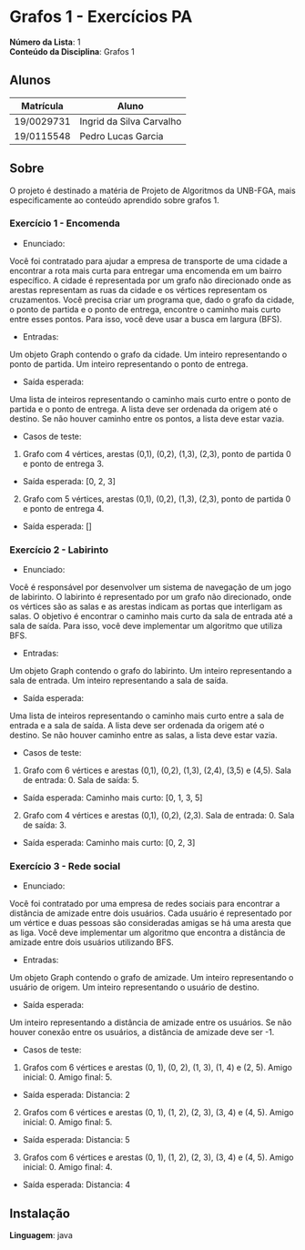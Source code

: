 # Grafos 1 - Exercícios PA

**Número da Lista**: 1<br>
**Conteúdo da Disciplina**: Grafos 1<br>

## Alunos
|Matrícula | Aluno |
| -- | -- |
| 19/0029731  |  Ingrid da Silva Carvalho |
| 19/0115548  |  Pedro Lucas Garcia |

## Sobre 
O projeto é destinado a matéria de Projeto de Algoritmos da UNB-FGA, mais especificamente ao conteúdo aprendido sobre grafos 1.

### Exercício 1 - Encomenda
- Enunciado:

Você foi contratado para ajudar a empresa de transporte de uma cidade a encontrar a rota mais curta para entregar uma encomenda em um bairro específico. A cidade é representada por um grafo não direcionado onde as arestas representam as ruas da cidade e os vértices representam os cruzamentos. Você precisa criar um programa que, dado o grafo da cidade, o ponto de partida e o ponto de entrega, encontre o caminho mais curto entre esses pontos. Para isso, você deve usar a busca em largura (BFS).

- Entradas:

Um objeto Graph contendo o grafo da cidade.
Um inteiro representando o ponto de partida.
Um inteiro representando o ponto de entrega.

- Saída esperada:

Uma lista de inteiros representando o caminho mais curto entre o ponto de partida e o ponto de entrega. A lista deve ser ordenada da origem até o destino. Se não houver caminho entre os pontos, a lista deve estar vazia.
 
- Casos de teste:
1. Grafo com 4 vértices, arestas (0,1), (0,2), (1,3), (2,3), ponto de partida 0 e ponto de entrega 3.
- Saída esperada: [0, 2, 3]

2. Grafo com 5 vértices, arestas (0,1), (0,2), (1,3), (2,3), ponto de partida 0 e ponto de entrega 4.
- Saída esperada: []

### Exercício 2 - Labirinto
- Enunciado: 

Você é responsável por desenvolver um sistema de navegação de um jogo de labirinto. O labirinto é representado por um grafo não direcionado, onde os vértices são as salas e as arestas indicam as portas que interligam as salas. O objetivo é encontrar o caminho mais curto da sala de entrada até a sala de saída. Para isso, você deve implementar um algoritmo que utiliza BFS.

- Entradas:

Um objeto Graph contendo o grafo do labirinto.
Um inteiro representando a sala de entrada.
Um inteiro representando a sala de saída.

- Saída esperada:

Uma lista de inteiros representando o caminho mais curto entre a sala de entrada e a sala de saída. A lista deve ser ordenada da origem até o destino. Se não houver caminho entre as salas, a lista deve estar vazia.

- Casos de teste:
1. Grafo com 6 vértices e arestas (0,1), (0,2), (1,3), (2,4), (3,5) e (4,5). Sala de entrada: 0. Sala de saída: 5.
- Saída esperada:
Caminho mais curto: [0, 1, 3, 5]

2. Grafo com 4 vértices e arestas (0,1), (0,2), (2,3). Sala de entrada: 0. Sala de saída: 3.
- Saída esperada:
Caminho mais curto: [0, 2, 3]

### Exercício 3 - Rede social
- Enunciado: 

Você foi contratado por uma empresa de redes sociais para encontrar a distância de amizade entre dois usuários. Cada usuário é representado por um vértice e duas pessoas são consideradas amigas se há uma aresta que as liga. Você deve implementar um algoritmo que encontra a distância de amizade entre dois usuários utilizando BFS.

- Entradas:

Um objeto Graph contendo o grafo de amizade.
Um inteiro representando o usuário de origem.
Um inteiro representando o usuário de destino.

- Saída esperada:

Um inteiro representando a distância de amizade entre os usuários. Se não houver conexão entre os usuários, a distância de amizade deve ser -1.

- Casos de teste:
1. Grafos com 6 vértices e arestas (0, 1), (0, 2), (1, 3), (1, 4) e (2, 5). Amigo inicial: 0. Amigo final: 5.
- Saída esperada:
Distancia: 2

2. Grafos com 6 vértices e arestas (0, 1), (1, 2), (2, 3), (3, 4) e (4, 5). Amigo inicial: 0. Amigo final: 5.
- Saída esperada:
Distancia: 5

3. Grafos com 6 vértices e arestas (0, 1), (1, 2), (2, 3), (3, 4) e (4, 5). Amigo inicial: 0. Amigo final: 4.
- Saída esperada:
Distancia: 4
## Instalação 
**Linguagem**: java<br>




